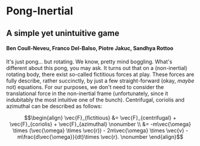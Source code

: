 # <strong>Pong-Inertial</strong>
## A simple yet unintuitive game
#### Ben Coull-Neveu, Franco Del-Balso, Piotre Jakuc, Sandhya Rottoo

It's just pong... but rotating. We know, pretty mind boggling.
What's different about this pong, you may ask. It turns out that on a (non-inertial) rotating body, there exist so-called fictitious forces at play.
These forces are fully describe, rather succinctly, by just a few straight-forward (okay, *maybe* not) equations. For our purposes, we don't need to consider the translational force in the non-inertial frame (unfortunately, since it indubitably the most intuitive one of the bunch). Centrifugal, coriolis and azimuthal can be described as follows: 

```math
\begin{align} \vec{F}_{fictitious} &= \vec{F}_{centrifugal} + \vec{F}_{coriolis} + \vec{F}_{azimuthal} \nonumber \\ &= -m\vec{\omega} \times (\vec{\omega} \times \vec{r}) - 2m\vec{\omega} \times \vec{v} - m\frac{d\vec{\omega}}{dt}\times \vec{r}. \nonumber  \end{align}
 ```
